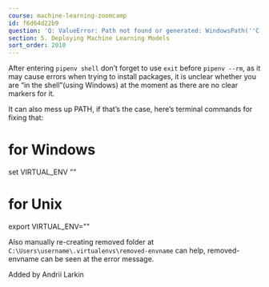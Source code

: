 ```yaml
---
course: machine-learning-zoomcamp
id: f6d64d22b9
question: 'Q: ValueError: Path not found or generated: WindowsPath(''C:/Users/username/.virtualenvs/envname/Scripts'')'
section: 5. Deploying Machine Learning Models
sort_order: 2010
---
```


After entering `pipenv shell` don’t forget to use `exit` before `pipenv --rm`, as it may cause errors when trying to install packages, it is unclear whether you are “in the shell”(using Windows) at the moment as there are no clear markers for it.

It can also mess up PATH, if that’s the case, here’s terminal commands for fixing that:

# for Windows

set VIRTUAL_ENV ""

# for Unix

export VIRTUAL_ENV=""

Also manually re-creating removed folder at `C:\Users\username\.virtualenvs\removed-envname` can help, removed-envname can be seen at the error message.

Added by Andrii Larkin

